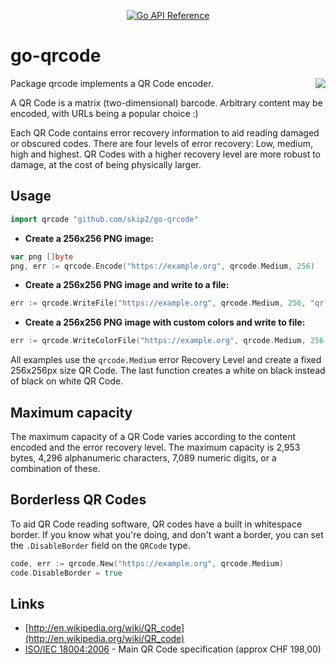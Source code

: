 <p align="center">
  <a href="https://pkg.go.dev/github.com/rymdport/go-qrcode" title="Go API Reference" rel="nofollow"><img src="https://img.shields.io/badge/go-documentation-blue.svg?style=flat" alt="Go API Reference"></a>
</p>

# go-qrcode

<img src='https://skip.org/img/nyancat-youtube-qr.png' align='right'>

Package qrcode implements a QR Code encoder.

A QR Code is a matrix (two-dimensional) barcode. Arbitrary content may be encoded, with URLs being a popular choice :)

Each QR Code contains error recovery information to aid reading damaged or obscured codes. There are four levels of error recovery: Low, medium, high and highest. QR Codes with a higher recovery level are more robust to damage, at the cost of being physically larger.

## Usage

```go
import qrcode "github.com/skip2/go-qrcode"
```

- **Create a 256x256 PNG image:**

```go
var png []byte
png, err := qrcode.Encode("https://example.org", qrcode.Medium, 256)
```

- **Create a 256x256 PNG image and write to a file:**

```go
err := qrcode.WriteFile("https://example.org", qrcode.Medium, 256, "qr.png")
```

- **Create a 256x256 PNG image with custom colors and write to file:**
```go
err := qrcode.WriteColorFile("https://example.org", qrcode.Medium, 256, color.Black, color.White, "qr.png")
```

All examples use the `qrcode.Medium` error Recovery Level and create a fixed 256x256px size QR Code. The last function creates a white on black instead of black on white QR Code.

## Maximum capacity
The maximum capacity of a QR Code varies according to the content encoded and the error recovery level. The maximum capacity is 2,953 bytes, 4,296 alphanumeric characters, 7,089 numeric digits, or a combination of these.

## Borderless QR Codes

To aid QR Code reading software, QR codes have a built in whitespace border.
If you know what you're doing, and don't want a border, you can set the `.DisableBorder` field on the `QRCode` type.
```go
code, err := qrcode.New("https://example.org", qrcode.Medium)
code.DisableBorder = true
```

## Links

- [http://en.wikipedia.org/wiki/QR_code](http://en.wikipedia.org/wiki/QR_code)
- [ISO/IEC 18004:2006](http://www.iso.org/iso/catalogue_detail.htm?csnumber=43655) - Main QR Code specification (approx CHF 198,00)<br>
